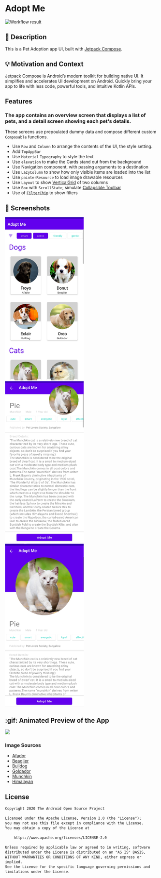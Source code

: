 # Adopt Me

<!--- Replace <OWNER> with your Github Username and <REPOSITORY> with the name of your repository. -->
<!--- You can find both of these in the url bar when you open your repository in github. -->
![Workflow result](https://github.com/<Varsha-Kulkarni>/<AdoptMe>/workflows/Check/badge.svg)


## :scroll: Description
<!--- Describe your app in one or two sentences -->
This is a Pet Adoption app UI, built with [Jetpack Compose](https://developer.android.com/jetpack/compose).

## :bulb: Motivation and Context

Jetpack Compose is Android’s modern toolkit for building native UI. It simplifies and accelerates UI development on Android. Quickly bring your app to life with less code, powerful tools, and intuitive Kotlin APIs.

## Features
### The app contains an overview screen that displays a list of pets, and a detail screen showing each pet's details.
These screens use prepoulated dummy data and compose different custom `Composable` functions.
- Use `Row` and `Column` to arrange the contents of the UI, the style setting.
- Add `TopAppBar`
- Use `Material` `Typography` to style the text
- Use `elevation` to make the Cards stand out from the background
- Use Navigation component, with passing arguments to a destination
- Use `LazyColumn` to show how only visible items are loaded into the list
- Use `painterResource` to load image drawable resources
- Use `Layout` to show [VerticalGrid](https://github.com/android/compose-samples/blob/main/Jetsnack/) of two columns
- Use `Box` with `ScrollState`, simulate [Collapsible Toolbar](https://github.com/android/compose-samples/blob/main/Jetsnack/)
- Use of [`FilterChip`](https://github.com/android/compose-samples/blob/main/Jetsnack/) to show filters

## :camera_flash: Screenshots
<!-- You can add more screenshots here if you like -->
<img src="/results/screenshot_1.png" width="260">&emsp;<img src="/results/screenshot_2.png" width="260">&emsp;<img src="/results/screenshot_3.png" width="260">
## :gif: Animated Preview of the App
<img src="/results/video.gif" width="260">

### Image Sources
- [Afador](https://www.dogtime.com/)
- [Beaglier](https://puppytoob.com/beaglier/)
- [Bulldog](https://dogtime.com/dog-breeds/bulldog)
- [Goldador](https://animalso.com/breeds/goldador/)
- [Munchkin](https://www.thehappycatsite.com/munchkin-cat/)
- [Himalayan](https://en.wikipedia.org/wiki/Himalayan_cat#/media/File:Himalayan-sharapova.jpg)

## License
```
Copyright 2020 The Android Open Source Project

Licensed under the Apache License, Version 2.0 (the "License");
you may not use this file except in compliance with the License.
You may obtain a copy of the License at

    https://www.apache.org/licenses/LICENSE-2.0

Unless required by applicable law or agreed to in writing, software
distributed under the License is distributed on an "AS IS" BASIS,
WITHOUT WARRANTIES OR CONDITIONS OF ANY KIND, either express or implied.
See the License for the specific language governing permissions and
limitations under the License.
```